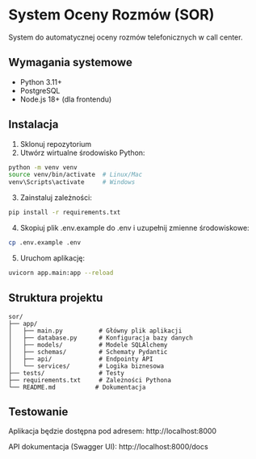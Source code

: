 # System Oceny Rozmów (SOR)

System do automatycznej oceny rozmów telefonicznych w call center.

## Wymagania systemowe

- Python 3.11+
- PostgreSQL
- Node.js 18+ (dla frontendu)

## Instalacja

1. Sklonuj repozytorium
2. Utwórz wirtualne środowisko Python:
```bash
python -m venv venv
source venv/bin/activate  # Linux/Mac
venv\Scripts\activate     # Windows
```

3. Zainstaluj zależności:
```bash
pip install -r requirements.txt
```

4. Skopiuj plik .env.example do .env i uzupełnij zmienne środowiskowe:
```bash
cp .env.example .env
```

5. Uruchom aplikację:
```bash
uvicorn app.main:app --reload
```

## Struktura projektu

```
sor/
├── app/
│   ├── main.py          # Główny plik aplikacji
│   ├── database.py      # Konfiguracja bazy danych
│   ├── models/          # Modele SQLAlchemy
│   ├── schemas/         # Schematy Pydantic
│   ├── api/             # Endpointy API
│   └── services/        # Logika biznesowa
├── tests/               # Testy
├── requirements.txt     # Zależności Pythona
└── README.md           # Dokumentacja
```

## Testowanie

Aplikacja będzie dostępna pod adresem: http://localhost:8000

API dokumentacja (Swagger UI): http://localhost:8000/docs





